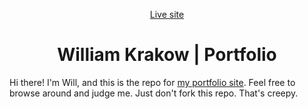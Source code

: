 <p align="center">
  <a href="https://quirky-hawking-b6672a.netlify.app/">
  Live site
  </a>
</p>
<h1 align="center">
  William Krakow | Portfolio
</h1>

Hi there! I'm Will, and this is the repo for [my portfolio site](https://williamkrakow.dev/). Feel free to browse around and judge me. Just don't fork this repo. That's creepy.
